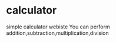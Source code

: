 # calculator

simple calculator webiste
You can perform addition,subtraction,multiplication,division
